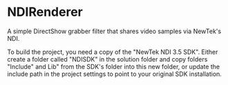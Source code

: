 # NDIRenderer
A simple DirectShow grabber filter that shares video samples via NewTek's NDI.

To build the project, you need a copy of the "NewTek NDI 3.5 SDK". Either create a folder called "NDISDK" in the solution folder and copy folders "Include" and Lib" from the SDK's folder into this new folder, or update the include path in the project settings to point to your original SDK installation.
